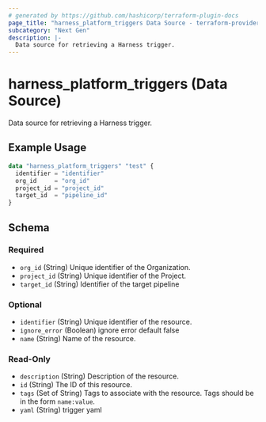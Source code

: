 ```yaml
---
# generated by https://github.com/hashicorp/terraform-plugin-docs
page_title: "harness_platform_triggers Data Source - terraform-provider-harness"
subcategory: "Next Gen"
description: |-
  Data source for retrieving a Harness trigger.
---
```


# harness_platform_triggers (Data Source)

Data source for retrieving a Harness trigger.

## Example Usage

```terraform
data "harness_platform_triggers" "test" {
  identifier = "identifier"
  org_id     = "org_id"
  project_id = "project_id"
  target_id  = "pipeline_id"
}
```

<!-- schema generated by tfplugindocs -->
## Schema

### Required

- `org_id` (String) Unique identifier of the Organization.
- `project_id` (String) Unique identifier of the Project.
- `target_id` (String) Identifier of the target pipeline

### Optional

- `identifier` (String) Unique identifier of the resource.
- `ignore_error` (Boolean) ignore error default false
- `name` (String) Name of the resource.

### Read-Only

- `description` (String) Description of the resource.
- `id` (String) The ID of this resource.
- `tags` (Set of String) Tags to associate with the resource. Tags should be in the form `name:value`.
- `yaml` (String) trigger yaml


